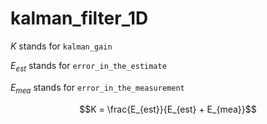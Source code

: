# kalman_filter_1D
$K$ stands for `kalman_gain`

$E_{est}$ stands for `error_in_the_estimate`

$E_{mea}$ stands for `error_in_the_measurement`

$$K = \frac{E_{est}}{E_{est} + E_{mea}}$$
